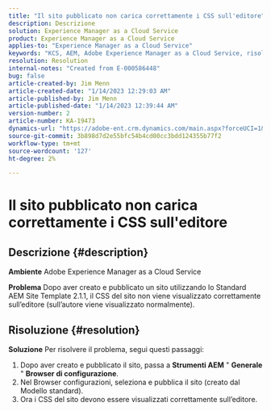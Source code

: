 ```yaml
---
title: "Il sito pubblicato non carica correttamente i CSS sull'editore"
description: Descrizione
solution: Experience Manager as a Cloud Service
product: Experience Manager as a Cloud Service
applies-to: "Experience Manager as a Cloud Service"
keywords: "KCS, AEM, Adobe Experience Manager as a Cloud Service, risoluzione dei problemi, sito pubblicato, non caricare CSS, editore"
resolution: Resolution
internal-notes: "Created from E-000586448"
bug: false
article-created-by: Jim Menn
article-created-date: "1/14/2023 12:29:03 AM"
article-published-by: Jim Menn
article-published-date: "1/14/2023 12:39:44 AM"
version-number: 2
article-number: KA-19473
dynamics-url: "https://adobe-ent.crm.dynamics.com/main.aspx?forceUCI=1&pagetype=entityrecord&etn=knowledgearticle&id=87196a6e-a293-ed11-aad1-6045bd0065f9"
source-git-commit: 3b898d7d2e55bfc54b4cd00cc3bdd124355b77f2
workflow-type: tm+mt
source-wordcount: '127'
ht-degree: 2%

---
```


# Il sito pubblicato non carica correttamente i CSS sull&#39;editore

## Descrizione {#description}


<b>Ambiente</b>
Adobe Experience Manager as a Cloud Service

<b>Problema</b>
Dopo aver creato e pubblicato un sito utilizzando lo Standard AEM Site Template 2.1.1, il CSS del sito non viene visualizzato correttamente sull’editore (sull’autore viene visualizzato normalmente).


## Risoluzione {#resolution}


<b>Soluzione</b>
Per risolvere il problema, segui questi passaggi:

1. Dopo aver creato e pubblicato il sito, passa a <b>Strumenti AEM</b> &quot; <b>Generale</b> &quot; <b>Browser di configurazione</b>.
2. Nel Browser configurazioni, seleziona e pubblica il sito (creato dal Modello standard).
3. Ora i CSS del sito devono essere visualizzati correttamente sull’editore.

